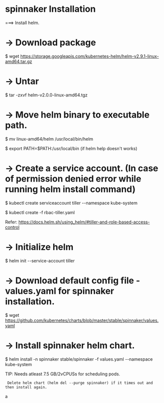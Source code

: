 # spinnaker Installation


===> Install helm.

# -> Download package
$ wget https://storage.googleapis.com/kubernetes-helm/helm-v2.9.1-linux-amd64.tar.gz



# -> Untar

$ tar -zxvf helm-v2.0.0-linux-amd64.tgz




# -> Move helm binary to executable path.

$ mv linux-amd64/helm /usr/local/bin/helm

$ export PATH=$PATH:/usr/local/bin (if helm help doesn't works)





# -> Create a service account. (In case of permission denied error while running helm install command)

$ kubectl create serviceaccount tiller --namespace kube-system

$ kubectl create -f rbac-tiller.yaml

Refer: https://docs.helm.sh/using_helm/#tiller-and-role-based-access-control






# -> Initialize helm

$ helm init --service-account tiller





# -> Download default config file - values.yaml for spinnaker installation.

$ wget https://github.com/kubernetes/charts/blob/master/stable/spinnaker/values.yaml







# -> Install spinnaker helm chart.

$ helm install -n spinnaker stable/spinnaker -f values.yaml --namespace kube-system

TIP: Needs atleast 7.5 GB/2vCPUSs for scheduling pods.
     
     Delete helm chart (helm del --purge spinnaker) if it times out and then install again. 

a
